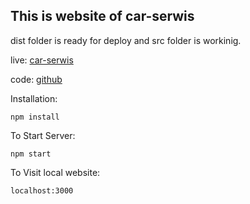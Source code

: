 ## This is website of car-serwis

dist folder is ready for deploy and src folder is workinig.

live: [car-serwis](https://car-serwis.com/)

code: [github](https://github.com/Skolaczk/Car-serwis)

Installation:
```
npm install
```
To Start Server:
```
npm start
```
To Visit local website:
```
localhost:3000
```